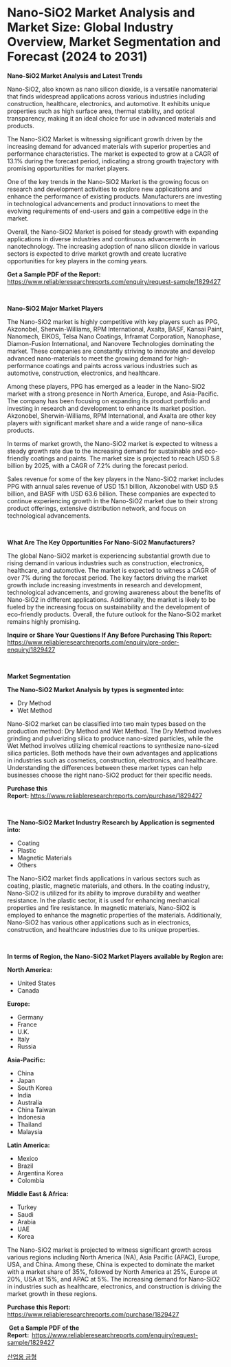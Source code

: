 <p><h1>Nano-SiO2 Market Analysis and Market Size: Global Industry Overview, Market Segmentation and Forecast (2024 to 2031)</h1></p><p><strong>Nano-SiO2 Market Analysis and Latest Trends</strong></p>
<p><p>Nano-SiO2, also known as nano silicon dioxide, is a versatile nanomaterial that finds widespread applications across various industries including construction, healthcare, electronics, and automotive. It exhibits unique properties such as high surface area, thermal stability, and optical transparency, making it an ideal choice for use in advanced materials and products.</p><p>The Nano-SiO2 Market is witnessing significant growth driven by the increasing demand for advanced materials with superior properties and performance characteristics. The market is expected to grow at a CAGR of 13.1% during the forecast period, indicating a strong growth trajectory with promising opportunities for market players.</p><p>One of the key trends in the Nano-SiO2 Market is the growing focus on research and development activities to explore new applications and enhance the performance of existing products. Manufacturers are investing in technological advancements and product innovations to meet the evolving requirements of end-users and gain a competitive edge in the market.</p><p>Overall, the Nano-SiO2 Market is poised for steady growth with expanding applications in diverse industries and continuous advancements in nanotechnology. The increasing adoption of nano silicon dioxide in various sectors is expected to drive market growth and create lucrative opportunities for key players in the coming years.</p></p>
<p><strong>Get a Sample PDF of the Report:&nbsp;</strong> <a href="https://www.reliableresearchreports.com/enquiry/request-sample/1829427">https://www.reliableresearchreports.com/enquiry/request-sample/1829427</a></p>
<p>&nbsp;</p>
<p><strong>Nano-SiO2 Major Market Players</strong></p>
<p><p>The Nano-SiO2 market is highly competitive with key players such as PPG, Akzonobel, Sherwin-Williams, RPM International, Axalta, BASF, Kansai Paint, Nanomech, EIKOS, Telsa Nano Coatings, Inframat Corporation, Nanophase, Diamon-Fusion International, and Nanovere Technologies dominating the market. These companies are constantly striving to innovate and develop advanced nano-materials to meet the growing demand for high-performance coatings and paints across various industries such as automotive, construction, electronics, and healthcare.</p><p>Among these players, PPG has emerged as a leader in the Nano-SiO2 market with a strong presence in North America, Europe, and Asia-Pacific. The company has been focusing on expanding its product portfolio and investing in research and development to enhance its market position. Akzonobel, Sherwin-Williams, RPM International, and Axalta are other key players with significant market share and a wide range of nano-silica products.</p><p>In terms of market growth, the Nano-SiO2 market is expected to witness a steady growth rate due to the increasing demand for sustainable and eco-friendly coatings and paints. The market size is projected to reach USD 5.8 billion by 2025, with a CAGR of 7.2% during the forecast period.</p><p>Sales revenue for some of the key players in the Nano-SiO2 market includes PPG with annual sales revenue of USD 15.1 billion, Akzonobel with USD 9.5 billion, and BASF with USD 63.6 billion. These companies are expected to continue experiencing growth in the Nano-SiO2 market due to their strong product offerings, extensive distribution network, and focus on technological advancements.</p></p>
<p>&nbsp;</p>
<p><strong>What Are The Key Opportunities For Nano-SiO2 Manufacturers?</strong></p>
<p><p>The global Nano-SiO2 market is experiencing substantial growth due to rising demand in various industries such as construction, electronics, healthcare, and automotive. The market is expected to witness a CAGR of over 7% during the forecast period. The key factors driving the market growth include increasing investments in research and development, technological advancements, and growing awareness about the benefits of Nano-SiO2 in different applications. Additionally, the market is likely to be fueled by the increasing focus on sustainability and the development of eco-friendly products. Overall, the future outlook for the Nano-SiO2 market remains highly promising.</p></p>
<p><strong>Inquire or Share Your Questions If Any Before Purchasing This Report:</strong> <a href="https://www.reliableresearchreports.com/enquiry/pre-order-enquiry/1829427">https://www.reliableresearchreports.com/enquiry/pre-order-enquiry/1829427</a></p>
<p>&nbsp;</p>
<p><strong>Market Segmentation</strong></p>
<p><strong>The Nano-SiO2 Market Analysis by types is segmented into:</strong></p>
<p><ul><li>Dry Method</li><li>Wet Method</li></ul></p>
<p><p>Nano-SiO2 market can be classified into two main types based on the production method: Dry Method and Wet Method. The Dry Method involves grinding and pulverizing silica to produce nano-sized particles, while the Wet Method involves utilizing chemical reactions to synthesize nano-sized silica particles. Both methods have their own advantages and applications in industries such as cosmetics, construction, electronics, and healthcare. Understanding the differences between these market types can help businesses choose the right nano-SiO2 product for their specific needs.</p></p>
<p><strong>Purchase this Report:&nbsp;</strong><a href="https://www.reliableresearchreports.com/purchase/1829427">https://www.reliableresearchreports.com/purchase/1829427</a></p>
<p>&nbsp;</p>
<p><strong>The Nano-SiO2 Market Industry Research by Application is segmented into:</strong></p>
<p><ul><li>Coating</li><li>Plastic</li><li>Magnetic Materials</li><li>Others</li></ul></p>
<p><p>The Nano-SiO2 market finds applications in various sectors such as coating, plastic, magnetic materials, and others. In the coating industry, Nano-SiO2 is utilized for its ability to improve durability and weather resistance. In the plastic sector, it is used for enhancing mechanical properties and fire resistance. In magnetic materials, Nano-SiO2 is employed to enhance the magnetic properties of the materials. Additionally, Nano-SiO2 has various other applications such as in electronics, construction, and healthcare industries due to its unique properties.</p></p>
<p>&nbsp;</p>
<p><strong>In terms of Region, the Nano-SiO2 Market Players available by Region are:</strong></p>
<p>
    <p> <strong> North America: </strong>
        <ul>
            <li>United States</li>
            <li>Canada</li>
        </ul>
        </p> 
    <p> <strong> Europe: </strong>
        <ul>
            <li>Germany</li>
            <li>France</li>
            <li>U.K.</li>
            <li>Italy</li>
            <li>Russia</li>
        </ul>
        </p> 
    <p> <strong> Asia-Pacific: </strong>
        <ul>
            <li>China</li>
            <li>Japan</li>
            <li>South Korea</li>
            <li>India</li>
            <li>Australia</li>
            <li>China Taiwan</li>
            <li>Indonesia</li>
            <li>Thailand</li>
            <li>Malaysia</li>
        </ul>
        </p> 
    <p> <strong> Latin America: </strong>
        <ul>
            <li>Mexico</li>
            <li>Brazil</li>
            <li>Argentina Korea</li>
            <li>Colombia</li>
        </ul>
        </p> 
    <p> <strong> Middle East & Africa: </strong>
        <ul>
            <li>Turkey</li>
            <li>Saudi</li>
            <li>Arabia</li>
            <li>UAE</li>
            <li>Korea</li>
        </ul>
    </p>
    </p>
<p><p>The Nano-SiO2 market is projected to witness significant growth across various regions including North America (NA), Asia Pacific (APAC), Europe, USA, and China. Among these, China is expected to dominate the market with a market share of 35%, followed by North America at 25%, Europe at 20%, USA at 15%, and APAC at 5%. The increasing demand for Nano-SiO2 in industries such as healthcare, electronics, and construction is driving the market growth in these regions.</p></p>
<p><strong>Purchase this Report: </strong><a href="https://www.reliableresearchreports.com/purchase/1829427">https://www.reliableresearchreports.com/purchase/1829427</a></p>
<p>&nbsp;<strong>Get a Sample PDF of the Report:&nbsp;&nbsp;</strong><a href="https://www.reliableresearchreports.com/enquiry/request-sample/1829427">https://www.reliableresearchreports.com/enquiry/request-sample/1829427</a></p>
<p><strong></strong></p>
<p><p><a href="https://medium.com/@greggibson7876/%EC%82%B0%EC%97%85%EC%9A%A9-%EA%B8%88%ED%98%95-%EC%8B%9C%EC%9E%A5-%EB%B3%B4%EA%B3%A0%EC%84%9C%EB%8A%94-%EC%9D%B4-%EC%8B%9C%EC%9E%A5%EC%9D%98-%EC%B5%9C%EC%8B%A0-%ED%8A%B8%EB%A0%8C%EB%93%9C%EC%99%80-%EC%84%B1%EC%9E%A5-%EA%B8%B0%ED%9A%8C%EB%A5%BC-%EB%B3%B4%EC%97%AC%EC%A4%8D%EB%8B%88%EB%8B%A4-7a0acd787c76">산업용 금형</a></p></p>